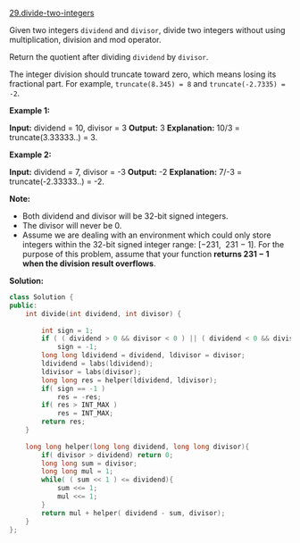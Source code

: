 [29.divide-two-integers](https://leetcode.com/problems/divide-two-integers/)  

Given two integers `dividend` and `divisor`, divide two integers without using multiplication, division and mod operator.

Return the quotient after dividing `dividend` by `divisor`.

The integer division should truncate toward zero, which means losing its fractional part. For example, `truncate(8.345) = 8` and `truncate(-2.7335) = -2`.

**Example 1:**

**Input:** dividend = 10, divisor = 3
**Output:** 3
**Explanation:** 10/3 = truncate(3.33333..) = 3.

**Example 2:**

**Input:** dividend = 7, divisor = -3
**Output:** -2
**Explanation:** 7/-3 = truncate(-2.33333..) = -2.

**Note:**

*   Both dividend and divisor will be 32-bit signed integers.
*   The divisor will never be 0.
*   Assume we are dealing with an environment which could only store integers within the 32-bit signed integer range: \[−231,  231 − 1\]. For the purpose of this problem, assume that your function **returns 231 − 1 when the division result overflows**.  



**Solution:**  

```cpp
class Solution {
public:
    int divide(int dividend, int divisor) {
        
        int sign = 1;
        if ( ( dividend > 0 && divisor < 0 ) || ( dividend < 0 && divisor > 0 ) )
            sign = -1;
        long long ldividend = dividend, ldivisor = divisor;
        ldividend = labs(ldividend);
        ldivisor = labs(divisor);
        long long res = helper(ldividend, ldivisor);
        if( sign == -1 )
            res = -res;
        if( res > INT_MAX )
            res = INT_MAX;
        return res;
    }
    
    long long helper(long long dividend, long long divisor){
        if( divisor > dividend) return 0;
        long long sum = divisor;
        long long mul = 1;
        while( ( sum << 1 ) <= dividend){
            sum <<= 1;
            mul <<= 1;
        }
        return mul + helper( dividend - sum, divisor);
    }
};
```
      